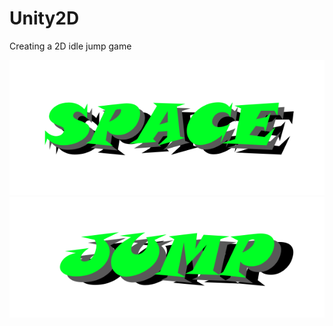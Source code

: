 # Unity2D
Creating a 2D idle jump game


![alt text](https://github.com/p18vogd/Unity2D/blob/main/SpaceJump/Assets/Art/space.png)
![alt text](https://github.com/p18vogd/Unity2D/blob/main/SpaceJump/Assets/Art/jump.png)
